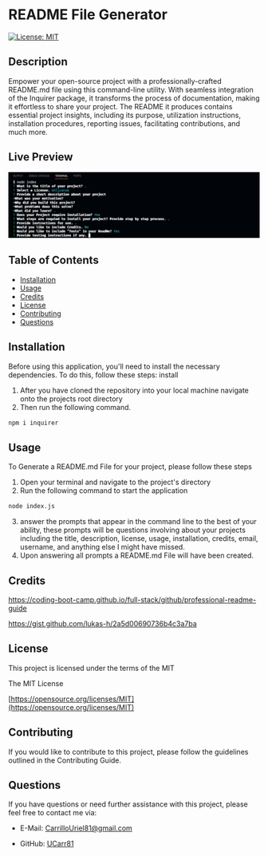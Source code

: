 # README File Generator

[![License: MIT](https://img.shields.io/badge/License-MIT-yellow.svg)](https://opensource.org/licenses/MIT)

## Description
Empower your open-source project with a professionally-crafted README.md file using this command-line utility. With seamless integration of the Inquirer package, it transforms the process of documentation, making it effortless to share your project. The README it produces contains essential project insights, including its purpose, utilization instructions, installation procedures, reporting issues, facilitating contributions, and much more.

## Live Preview
![Image of preview](./Develop/Images/livePreview.png)

## Table of Contents
- [Installation](#installation)
- [Usage](#usage)
- [Credits](#credits)
- [License](#license)
- [Contributing](#contributing)
- [Questions](#questions)
## Installation
Before using this application, you'll need to install the necessary dependencies. To do this, follow these steps: 
install
1. After you have cloned the repository into your local machine
navigate onto the projects root directory
2. Then run the following command.
```bash
npm i inquirer
```

## Usage
To Generate a README.md File for your project, please follow these steps

1. Open your terminal and navigate to the project's directory
2. Run the following command to start the application
```bash
node index.js
```
3. answer the prompts that appear in the command line to the best of your ability, these prompts will be questions involving about your projects including the title, description, license, usage, installation, credits, email, username, and anything else I might have missed.
4. Upon answering all prompts a README.md File will have been created.
## Credits 
https://coding-boot-camp.github.io/full-stack/github/professional-readme-guide

https://gist.github.com/lukas-h/2a5d00690736b4c3a7ba

## License 
This project is licensed under the terms of the MIT

The MIT License

[https://opensource.org/licenses/MIT](https://opensource.org/licenses/MIT)

## Contributing
If you would like to contribute to this project, please follow the guidelines outlined in the Contributing Guide.

## Questions
If you have questions or need further assistance with this project, please feel free to contact me via:
- E-Mail: CarrilloUriel81@gmail.com

- GitHub: [UCarr81](https://github.com/UCarr81)